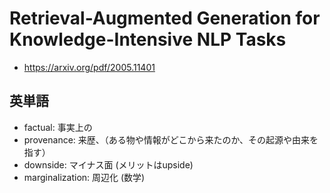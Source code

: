 # Retrieval-Augmented Generation for Knowledge-Intensive NLP Tasks

- https://arxiv.org/pdf/2005.11401

## 英単語
- factual: 事実上の
- provenance: 来歴、（ある物や情報がどこから来たのか、その起源や由来を指す）
- downside: マイナス面 (メリットはupside)
- marginalization: 周辺化 (数学)